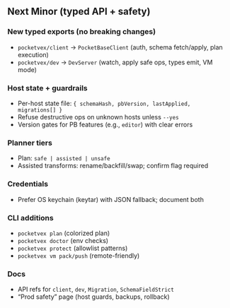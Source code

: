 ## Next Minor (typed API + safety)

### New typed exports (no breaking changes)
- `pocketvex/client` → `PocketBaseClient` (auth, schema fetch/apply, plan execution)
- `pocketvex/dev` → `DevServer` (watch, apply safe ops, types emit, VM mode)

### Host state + guardrails
- Per-host state file: `{ schemaHash, pbVersion, lastApplied, migrations[] }`
- Refuse destructive ops on unknown hosts unless `--yes`
- Version gates for PB features (e.g., `editor`) with clear errors

### Planner tiers
- Plan: `safe | assisted | unsafe`
- Assisted transforms: rename/backfill/swap; confirm flag required

### Credentials
- Prefer OS keychain (keytar) with JSON fallback; document both

### CLI additions
- `pocketvex plan` (colorized plan)
- `pocketvex doctor` (env checks)
- `pocketvex protect` (allowlist patterns)
- `pocketvex vm pack/push` (remote-friendly)

### Docs
- API refs for `client`, `dev`, `Migration`, `SchemaFieldStrict`
- “Prod safety” page (host guards, backups, rollback)

